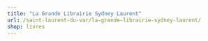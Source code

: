 ```yaml
---
title: "La Grande Librairie Sydney Laurent"
url: /saint-laurent-du-var/la-grande-librairie-sydney-laurent/
shop: livres
---
```

